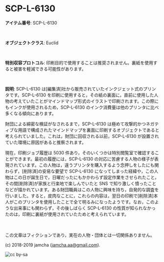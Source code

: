 

# SCP-L-6130

**アイテム番号**: SCP-L-6130  

<br>  

**オブジェクトクラス**: Euclid  

<br>  

**特別収容プロトコル**: 印刷目的で使用することは推奨されません。裏紙を使用すると被害を軽減できる可能性があります。  

<br>  

**説明**: SCP-L-6130 は[編集済]社から販売されていたインクジェット式のプリンタです。SCP-L-6130 を印刷に使用すると，その紙の裏面に，直前に使用した人物の考えていたことがマインドマップ形式のイラストで印刷されます。この際にもインクが使用されるため，SCP-L-6130 のインク消費量は他のプリンタに比べ多くなる傾向にあります。  

財団による綿密な検証がなされるまで，SCP-L-6130 は極めて攻撃的かつネガティブな用語で構成されたマインドマップを裏面に印刷するオブジェクトであると考えられていました。これは，財団に回収される以前，SCP-L-6130 が設置されていた環境に原因があると推察されます。  

現在，印刷ジョブ履歴は 5030 件あり，そのいくつかは特別閲覧室で確認することができます。最初の履歴には，SCP-L-6130 の対応に苦慮する人物の様子が表現されています。この人物は，違うプリンタを購入するよう念押しをしたにも関わらず，[削除済]の安易な要望で SCP-L-6130 になってしまった経緯や，この人物はこの日が誕生日で，日曜だったにもかかわらず設定作業をさせられたこと，その間[削除済]が家族と行楽地で楽しんでいたと SNS で知り激しく憤ったことなどが描かれています。ある財団職員はこの人物に興味を持ち，自発的な調査を行いました。すると，皮肉なことに，これらの内容は，翌日の印刷で[削除済]本人がこのプリンタを使用したことで全て明るみになったようです。なお，このような出来事にも関わらず，その後しばらく SCP-L-6130 の性質が知られなかったのは，印刷に裏紙が使用されていたためと考えられています。  

<br>  
<br>  
この文章はフィクションであり，実在の人物・団体とは一切関係ありません。  

(c) 2018-2019 jamcha (jamcha.aa@gmail.com).  

![cc by-sa](https://i.creativecommons.org/l/by-sa/4.0/88x31.png)  

